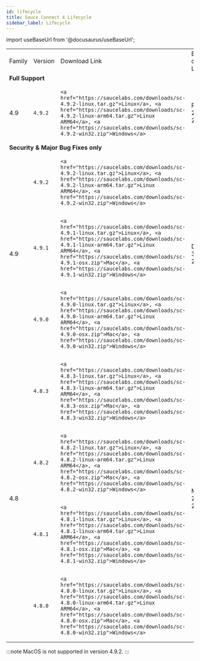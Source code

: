 ```yaml
---
id: lifecycle
title: Sauce Connect 4 Lifecycle
sidebar_label: Lifecycle
---
```


import useBaseUrl from '@docusaurus/useBaseUrl';

<table>
  <tr>
   <td>Family</td>
   <td>Version</td>
   <td>Download Link</td>
   <td>End of Life</td>
  </tr>
  <tr>
   <td colspan="4" ><strong>Full Support</strong></td>
  </tr>
  <tr>
   <td rowspan="1" >
    4.9
   </td>
<td>

    4.9.2
   </td>
<td>

    <a href="https://saucelabs.com/downloads/sc-4.9.2-linux.tar.gz">Linux</a>, <a href="https://saucelabs.com/downloads/sc-4.9.2-linux-arm64.tar.gz">Linux ARM64</a>, <a href="https://saucelabs.com/downloads/sc-4.9.2-win32.zip">Windows</a>
   </td>
   <td rowspan="2" >Feb. 29, 2024</td>
  </tr>
  <tr>
  </tr>
  <tr>
   <td colspan="4" ><strong>Security & Major Bug Fixes only</strong></td>
  </tr>
  <tr>
   <td rowspan="3">4.9</td>
<td>

    4.9.2
   </td>
<td>

    <a href="https://saucelabs.com/downloads/sc-4.9.2-linux.tar.gz">Linux</a>, <a href="https://saucelabs.com/downloads/sc-4.9.2-linux-arm64.tar.gz">Linux ARM64</a>, <a href="https://saucelabs.com/downloads/sc-4.9.2-win32.zip">Windows</a>
   </td>
   <td rowspan="3">Dec. 31, 2024</td>
  </tr>
   <tr>
<td>

    4.9.1
   </td>
<td>

    <a href="https://saucelabs.com/downloads/sc-4.9.1-linux.tar.gz">Linux</a>, <a href="https://saucelabs.com/downloads/sc-4.9.1-linux-arm64.tar.gz">Linux ARM64</a>, <a href="https://saucelabs.com/downloads/sc-4.9.1-osx.zip">Mac</a>, <a href="https://saucelabs.com/downloads/sc-4.9.1-win32.zip">Windows</a>
   </td>

  </tr>
   <tr>
<td>

    4.9.0
   </td>
<td>

    <a href="https://saucelabs.com/downloads/sc-4.9.0-linux.tar.gz">Linux</a>, <a href="https://saucelabs.com/downloads/sc-4.9.0-linux-arm64.tar.gz">Linux ARM64</a>, <a href="https://saucelabs.com/downloads/sc-4.9.0-osx.zip">Mac</a>, <a href="https://saucelabs.com/downloads/sc-4.9.0-win32.zip">Windows</a>
   </td>

  </tr>
  <tr>
   <td rowspan="4" >
    4.8
   </td>
<td>

    4.8.3
   </td>
<td>

    <a href="https://saucelabs.com/downloads/sc-4.8.3-linux.tar.gz">Linux</a>, <a href="https://saucelabs.com/downloads/sc-4.8.3-linux-arm64.tar.gz">Linux ARM64</a>, <a href="https://saucelabs.com/downloads/sc-4.8.3-osx.zip">Mac</a>, <a href="https://saucelabs.com/downloads/sc-4.8.3-win32.zip">Windows</a>
   </td>
   <td rowspan="4" >May. 29, 2024</td>
  </tr>
 <tr>
<td>

    4.8.2
  </td>
<td>

    <a href="https://saucelabs.com/downloads/sc-4.8.2-linux.tar.gz">Linux</a>, <a href="https://saucelabs.com/downloads/sc-4.8.2-linux-arm64.tar.gz">Linux ARM64</a>, <a href="https://saucelabs.com/downloads/sc-4.8.2-osx.zip">Mac</a>, <a href="https://saucelabs.com/downloads/sc-4.8.2-win32.zip">Windows</a>
  </td>
 </tr>
 <tr>
<td>

    4.8.1
  </td>
<td>

    <a href="https://saucelabs.com/downloads/sc-4.8.1-linux.tar.gz">Linux</a>, <a href="https://saucelabs.com/downloads/sc-4.8.1-linux-arm64.tar.gz">Linux ARM64</a>, <a href="https://saucelabs.com/downloads/sc-4.8.1-osx.zip">Mac</a>, <a href="https://saucelabs.com/downloads/sc-4.8.1-win32.zip">Windows</a>
  </td>
 </tr>
  <tr>
<td>

    4.8.0
   </td>
<td>

    <a href="https://saucelabs.com/downloads/sc-4.8.0-linux.tar.gz">Linux</a>, <a href="https://saucelabs.com/downloads/sc-4.8.0-linux-arm64.tar.gz">Linux ARM64</a>, <a href="https://saucelabs.com/downloads/sc-4.8.0-osx.zip">Mac</a>, <a href="https://saucelabs.com/downloads/sc-4.8.0-win32.zip">Windows</a>
   </td>
  </tr>
  <tr>
  </tr>
</table>

:::note
MacOS is not supported in version 4.9.2.
:::
